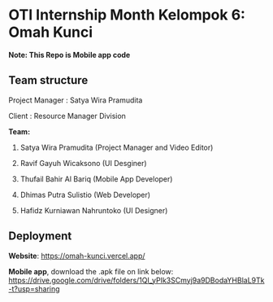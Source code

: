 # OTI Internship Month Kelompok 6: Omah Kunci

**Note: This Repo is Mobile app code**

## Team structure
Project Manager	: Satya Wira Pramudita

Client			: Resource Manager Division

**Team:**

1. Satya Wira Pramudita (Project Manager and Video Editor)

2. Ravif Gayuh Wicaksono (UI Desginer)

3. Thufail Bahir Al Bariq (Mobile App Developer)

4. Dhimas Putra Sulistio (Web Developer)

5. Hafidz Kurniawan Nahruntoko (UI Designer)


## Deployment
**Website**: https://omah-kunci.vercel.app/

**Mobile app**, download the .apk file on link below:
https://drive.google.com/drive/folders/1QI_yPIk3SCmyj9a9DBodaYHBlaL9Tk-t?usp=sharing
